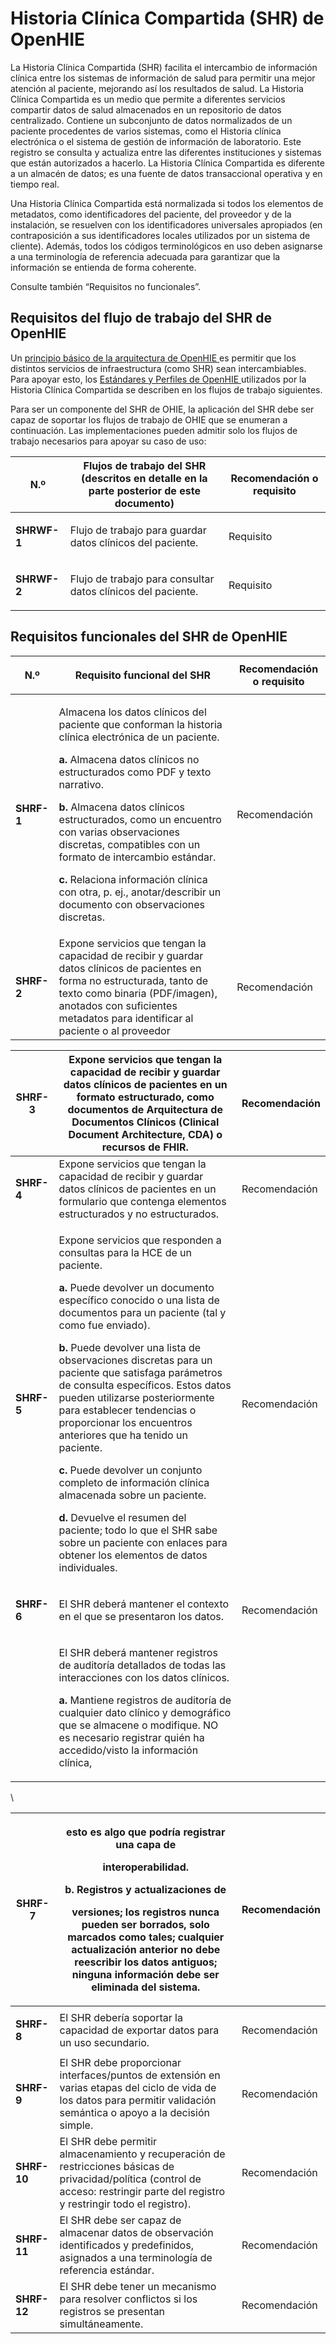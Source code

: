 # Historia Clínica Compartida (SHR) de OpenHIE

La Historia Clínica Compartida (SHR) facilita el intercambio de información clínica entre los sistemas de información de salud para permitir una mejor atención al paciente, mejorando así los resultados de salud. La Historia Clínica Compartida es un medio que permite a diferentes servicios compartir datos de salud almacenados en un repositorio de datos centralizado. Contiene un subconjunto de datos normalizados de un paciente procedentes de varios sistemas, como el Historia clínica electrónica o el sistema de gestión de información de laboratorio. Este registro se consulta y actualiza entre las diferentes instituciones y sistemas que están autorizados a hacerlo. La Historia Clínica Compartida es diferente a un almacén de datos; es una fuente de datos transaccional operativa y en tiempo real.

Una Historia Clínica Compartida está normalizada si todos los elementos de metadatos, como identificadores del paciente, del proveedor y de la instalación, se resuelven con los identificadores universales apropiados (en contraposición a sus identificadores locales utilizados por un sistema de cliente). Además, todos los códigos terminológicos en uso deben asignarse a una terminología de referencia adecuada para garantizar que la información se entienda de forma coherente.

Consulte también “Requisitos no funcionales”.

## Requisitos del flujo de trabajo del SHR de OpenHIE

Un [principio básico de la arquitectura de OpenHIE ](https://wiki.ohie.org/display/resources/Architectural%2BPrincipals)es permitir que los distintos servicios de infraestructura (como SHR) sean intercambiables. Para apoyar esto, los [Estándares y Perfiles de OpenHIE ](https://wiki.ohie.org/display/documents/OpenHIE%2BStandards%2Band%2BProfiles)utilizados por la Historia Clínica Compartida se describen en los flujos de trabajo siguientes.

&#x20;Para ser un componente del SHR de OHIE, la aplicación del SHR debe ser capaz de soportar los flujos de trabajo de OHIE que se enumeran a continuación. Las implementaciones pueden admitir solo los flujos de trabajo necesarios para apoyar su caso de uso:

&#x20;

| <p> </p><p><strong>N.º</strong></p>     | **Flujos de trabajo del SHR (descritos en detalle en la parte posterior de este documento)** | <p> </p><p><strong>Recomendación o requisito</strong></p> |
| --------------------------------------- | -------------------------------------------------------------------------------------------- | --------------------------------------------------------- |
| <p> </p><p><strong>SHRWF-1</strong></p> | Flujo de trabajo para guardar datos clínicos del paciente.                                   | <p> </p><p>Requisito</p>                                  |
| <p> </p><p><strong>SHRWF-2</strong></p> | Flujo de trabajo para consultar datos clínicos del paciente.                                 | <p> </p><p>Requisito</p>                                  |

&#x20;

## Requisitos funcionales del SHR de OpenHIE

| <p> <strong></strong> </p><p>N.º</p>                                                                                                                                                                                                                                     | <p> <strong></strong> </p><p><strong>Requisito funcional del SHR</strong></p>                                                                                                                                                                                                                                                                                                                                                                                                                                                                          | **Recomendación o requisito**                                                                                                                                                                                                                                  |
| ------------------------------------------------------------------------------------------------------------------------------------------------------------------------------------------------------------------------------------------------------------------------ | ------------------------------------------------------------------------------------------------------------------------------------------------------------------------------------------------------------------------------------------------------------------------------------------------------------------------------------------------------------------------------------------------------------------------------------------------------------------------------------------------------------------------------------------------------ | -------------------------------------------------------------------------------------------------------------------------------------------------------------------------------------------------------------------------------------------------------------- |
| <p> <strong></strong> </p><p> <strong></strong> </p><p> <strong></strong> </p><p> <strong></strong> </p><p> <strong></strong> </p><p> <strong></strong> </p><p> <strong></strong> </p><p> <strong></strong> </p><p> <strong></strong> </p><p><strong>SHRF-1</strong></p> | <p> <strong></strong> </p><p>Almacena los datos clínicos del paciente que conforman la historia clínica electrónica de un paciente.</p><p><strong>a.</strong> Almacena datos clínicos no estructurados como PDF y texto narrativo.</p><p><strong>b.</strong> Almacena datos clínicos estructurados, como un encuentro con varias observaciones discretas, compatibles con un formato de intercambio estándar.</p><p><strong>c.</strong> Relaciona información clínica con otra, p. ej., anotar/describir un documento con observaciones discretas.</p> | <p> <strong></strong> </p><p> <strong></strong> </p><p> <strong></strong> </p><p> <strong></strong> </p><p> <strong></strong> </p><p> <strong></strong> </p><p> <strong></strong> </p><p> <strong></strong> </p><p> <strong></strong> </p><p>Recomendación</p> |
| <p> <strong></strong> </p><p> <strong></strong> </p><p> <strong></strong> </p><p> <strong></strong> </p><p><strong>SHRF-2</strong></p>                                                                                                                                   | Expone servicios que tengan la capacidad de recibir y guardar datos clínicos de pacientes en forma no estructurada, tanto de texto como binaria (PDF/imagen), anotados con suficientes metadatos para identificar al paciente o al proveedor                                                                                                                                                                                                                                                                                                           | <p> <strong></strong> </p><p> <strong></strong> </p><p> <strong></strong> </p><p> <strong></strong> </p><p>Recomendación</p>                                                                                                                                   |

&#x20;

| <p> </p><p> </p><p><strong>SHRF-3</strong></p>                                                                                 | Expone servicios que tengan la capacidad de recibir y guardar datos clínicos de pacientes en un formato estructurado, como documentos de Arquitectura de Documentos Clínicos (Clinical Document Architecture, CDA) o recursos de FHIR.                                                                                                                                                                                                                                                                                                                                                                                                                                                                                                                                                                                   | <p> </p><p> </p><p>Recomendación</p>                                                                                 |
| ------------------------------------------------------------------------------------------------------------------------------ | ------------------------------------------------------------------------------------------------------------------------------------------------------------------------------------------------------------------------------------------------------------------------------------------------------------------------------------------------------------------------------------------------------------------------------------------------------------------------------------------------------------------------------------------------------------------------------------------------------------------------------------------------------------------------------------------------------------------------------------------------------------------------------------------------------------------------ | -------------------------------------------------------------------------------------------------------------------- |
| <p> </p><p> </p><p><strong>SHRF-4</strong></p>                                                                                 | Expone servicios que tengan la capacidad de recibir y guardar datos clínicos de pacientes en un formulario que contenga elementos estructurados y no estructurados.                                                                                                                                                                                                                                                                                                                                                                                                                                                                                                                                                                                                                                                      | <p> </p><p> </p><p>Recomendación</p>                                                                                 |
| <p> </p><p> </p><p> </p><p> </p><p> </p><p> </p><p> </p><p> </p><p> </p><p> </p><p> </p><p> </p><p><strong>SHRF-5</strong></p> | <p> </p><p>Expone servicios que responden a consultas para la HCE de un paciente.</p><p><strong>a.</strong> Puede devolver un documento específico conocido o una lista de documentos para un paciente (tal y como fue enviado).</p><p><strong>b.</strong> Puede devolver una lista de observaciones discretas para un paciente que satisfaga parámetros de consulta específicos. Estos datos pueden utilizarse posteriormente para establecer tendencias o proporcionar los encuentros anteriores que ha tenido un paciente.</p><p><strong>c.</strong> Puede devolver un conjunto completo de información clínica almacenada sobre un paciente.</p><p><strong>d.</strong> Devuelve el resumen del paciente; todo lo que el SHR sabe sobre un paciente con enlaces para obtener los elementos de datos individuales.</p> | <p> </p><p> </p><p> </p><p> </p><p> </p><p> </p><p> </p><p> </p><p> </p><p> </p><p> </p><p> </p><p>Recomendación</p> |
| <p> </p><p><strong>SHRF-6</strong></p>                                                                                         | El SHR deberá mantener el contexto en el que se presentaron los datos.                                                                                                                                                                                                                                                                                                                                                                                                                                                                                                                                                                                                                                                                                                                                                   | <p> </p><p>Recomendación</p>                                                                                         |
|                                                                                                                                | <p> </p><p>El SHR deberá mantener registros de auditoría detallados de todas las interacciones con los datos clínicos.</p><p><strong>a.</strong> Mantiene registros de auditoría de cualquier dato clínico y demográfico que se almacene o modifique. NO es necesario registrar quién ha accedido/visto la información clínica,</p>                                                                                                                                                                                                                                                                                                                                                                                                                                                                                      |                                                                                                                      |

\


| **SHRF-7**                                             | <p>esto es algo que podría registrar una capa de</p><p>interoperabilidad.</p><p><strong>b.</strong> Registros y actualizaciones de</p><p>versiones; los registros nunca pueden ser borrados, solo marcados como tales; cualquier actualización anterior no debe reescribir los datos antiguos; ninguna información debe ser eliminada del sistema.</p> | Recomendación                                |
| ------------------------------------------------------ | ------------------------------------------------------------------------------------------------------------------------------------------------------------------------------------------------------------------------------------------------------------------------------------------------------------------------------------------------------ | -------------------------------------------- |
| <p> </p><p><strong>SHRF-8</strong></p>                 | El SHR debería soportar la capacidad de exportar datos para un uso secundario.                                                                                                                                                                                                                                                                         | <p> </p><p>Recomendación</p>                 |
| <p> </p><p> </p><p> </p><p><strong>SHRF-9</strong></p> | El SHR debe proporcionar interfaces/puntos de extensión en varias etapas del ciclo de vida de los datos para permitir validación semántica o apoyo a la decisión simple.                                                                                                                                                                               | <p> </p><p> </p><p> </p><p>Recomendación</p> |
| <p> </p><p> </p><p><strong>SHRF-10</strong></p>        | El SHR debe permitir almacenamiento y recuperación de restricciones básicas de privacidad/política (control de acceso: restringir parte del registro y restringir todo el registro).                                                                                                                                                                   | <p> </p><p> </p><p>Recomendación</p>         |
| <p> </p><p> </p><p><strong>SHRF-11</strong></p>        | El SHR debe ser capaz de almacenar datos de observación identificados y predefinidos, asignados a una terminología de referencia estándar.                                                                                                                                                                                                             | <p> </p><p> </p><p>Recomendación</p>         |
| <p> </p><p> </p><p><strong>SHRF-12</strong></p>        | El SHR debe tener un mecanismo para resolver conflictos si los registros se presentan simultáneamente.                                                                                                                                                                                                                                                 | <p> </p><p> </p><p>Recomendación</p>         |
